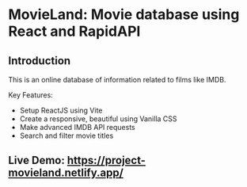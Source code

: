 # MovieLand: Movie database using React and RapidAPI

## Introduction
This is an online database of information related to films like IMDB.

Key Features:
- Setup ReactJS using Vite
- Create a responsive, beautiful using Vanilla CSS
- Make advanced IMDB API requests
- Search and filter movie titles

## Live Demo: https://project-movieland.netlify.app/

